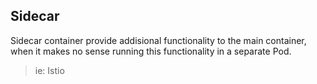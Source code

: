 ## Sidecar

Sidecar container provide addisional functionality to the main container, when it makes no sense running this functionality in a separate Pod.
> ie: Istio



